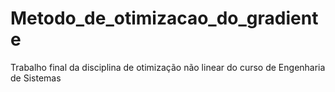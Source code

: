 # Metodo_de_otimizacao_do_gradiente
Trabalho final da disciplina de otimização não linear do curso de Engenharia de Sistemas
